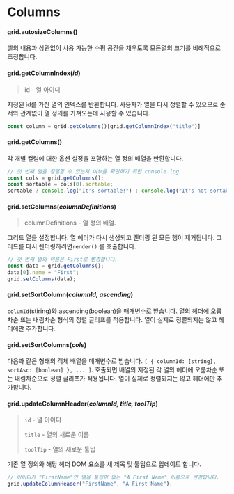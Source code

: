 # Columns

#### grid.**autosizeColumns**()

셀의 내용과 상관없이 사용 가능한 수평 공간을 채우도록 모든열의 크기를 비례적으로 조정합니다.

#### grid.**getColumnIndex**(_id_)

> id - 열 아이디

지정된 id를 가진 열의 인덱스를 반환합니다. 사용자가 열을 다시 정렬할 수 있으므로 순서와 관계없이 열 정의를 가져오는데 사용할 수 있습니다.

```javascript
const column = grid.getColumns()[grid.getColumnIndex("title")]
```

#### grid.**getColumns**()

각 개별 컬럼에 대한 옵션 설정을 포함하는 열 정의 배열을 반환합니다.

```javascript
// 첫 번째 열을 정렬할 수 있는지 여부를 확인하기 위한 console.log
const cols = grid.getColumns();
const sortable = cols[0].sortable;
sortable ? console.log("It's sortable!") : console.log("It's not sortable!");
```

#### grid.**setColumns**(_columnDefinitions_)

> columnDefinitions - 열 정의 배열.

그리드 열을 설정합니다. 열 헤더가 다시 생성되고 렌더링 된 모든 행이 제거됩니다. 그리드를 다시 렌더링하려면`render()` 를 호출합니다.

```javascript
// 첫 번째 열의 이름은 First로 변경합니다.
const data = grid.getColumns();
data[0].name = "First";
grid.setColumns(data);
```

#### grid.**setSortColumn**(_columnId, ascending_)

`columId`(stiring)와 ascending(boolean)을 매개변수로 받습니다. 열의 헤더에 오름차순 또는 내림차순 형식의 정렬 글리프를 적용합니다. 열이 실제로 정렬되지는 않고 헤더에만 추가합니다.

#### grid.**setSortColumns**(_cols_)

다음과 같은 형태의 객체 배열을 매개변수로 받습니다.  `[ { columnId: [string], sortAsc: [boolean] }, ... ]`. 호출되면 배열의 지정된 각 열의 헤더에 오룸차순 또는 내림차순으로 정렬 글리프가 적용됩니다. 열이 실제로 정렬되지는 않고 헤더에만 추가합니다.

#### grid.**updateColumnHeader**(_columnId, title, toolTip_)

> `id` - 열 아이디
>
> `title` - 열의 새로운 이름
>
> `toolTip` - 열의 새로운 툴팁

기존 열 정의와 해당 헤더 DOM 요소를 새 제목 및 툴팁으로 업데이트 합니다.

```javascript
// 아이디가 "FirstName"인 열을 툴팁이 없는 "A First Name" 이름으로 변경합니다.
grid.updateColumnHeader("FirstName", "A First Name");
```
